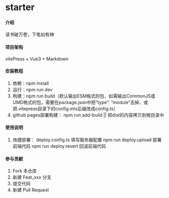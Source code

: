 # starter

#### 介绍
读书破万卷，下笔如有神

#### 项目架构
vitePress + Vue3 + Markdown

#### 安装教程

1.  依赖：npm install
2.  运行：npm run dev
3.  构建：npm run build（默认输出ESM格式的包，如需输出CommonJS或UMD格式的包，需要在package.json中把“type”: “module”去掉，或把.vitepress目录下的config.mts后缀改成config.ts）
4.  github pages部署构建： npm run add-build || 把dist的内容拷贝到根目录中

#### 使用说明

1.  快捷部署：
    deploy.config.ts 填写服务器配置
    npm run deploy:upload 部署前端代码
    npm run deploy:revert 回滚前端代码

#### 参与贡献

1.  Fork 本仓库
2.  新建 Feat_xxx 分支
3.  提交代码
4.  新建 Pull Request

